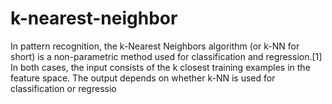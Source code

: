 # k-nearest-neighbor
In pattern recognition, the k-Nearest Neighbors algorithm (or k-NN for short) is a non-parametric method used for classification and regression.[1] In both cases, the input consists of the k closest training examples in the feature space. The output depends on whether k-NN is used for classification or regressio
